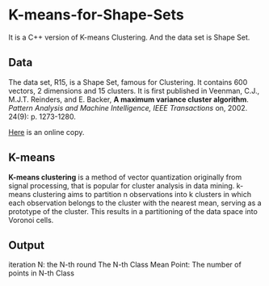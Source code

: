 K-means-for-Shape-Sets
======================

It is a C++ version of K-means Clustering. And the data set is Shape Set.

## Data
The data set, R15, is a Shape Set, famous for Clustering.
It contains 600 vectors, 2 dimensions and 15 clusters.
It is first published in Veenman, C.J., M.J.T. Reinders, and E. Backer, **A maximum variance cluster algorithm**. *Pattern Analysis and Machine Intelligence, IEEE Transactions* on, 2002. 24(9): p. 1273-1280. 

[Here](http://cs.joensuu.fi/sipu/datasets/R15.txt) is an online copy. 


## K-means
**K-means clustering** is a method of vector quantization originally from signal processing, that is popular for cluster analysis in data mining. k-means clustering aims to partition n observations into k clusters in which each observation belongs to the cluster with the nearest mean, serving as a prototype of the cluster. This results in a partitioning of the data space into Voronoi cells.


## Output
iteration N: the N-th round
The N-th Class Mean Point: The number of points in N-th Class

